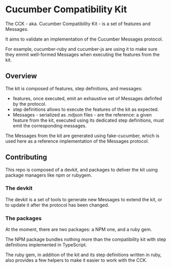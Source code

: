 # Cucumber Compatibility Kit

The CCK - aka. Cucumber Compatibility Kit - is a set of features and Messages.

It aims to validate an implementation of the Cucumber Messages protocol.

For example, cucumber-ruby and cucumber-js are using it to make sure they emmit well-formed Messages when executing the features from the kit.

## Overview

The kit is composed of features, step definitions, and messages:

- features, once executed, emit an exhaustive set of Messages definfed by the protocol.
- step definitions allows to execute the features of the kit as expected.
- Messages - serialized as .ndjson files - are the reference: a given feature from the kit, executed using its dedicated step definitions, must emit the corresponding messages.

The Messages from the kit are generated using fake-cucumber, which is used here as a reference implementation of the Messages protocol.

## Contributing

This repo is composed of a devkit, and packages to deliver the kit using package managers like npm or rubygem.

### The devkit

The devkit is a set of tools to generate new Messages to extend the kit, or to update it after the protocol has been changed.

### The packages

At the moment, there are two packages: a NPM one, and a ruby gem.

The NPM package bundles nothing more than the compatibility kit with step definitions implemented in TypeScript.

The ruby gem, in addition of the kit and its step definitions written in ruby, also provides a few helpers to make it easier to work with the CCK.
